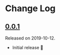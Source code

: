 # Change Log

## [0.0.1](https://github.com/grab/cocoapods-pod-merge/releases/tag/0.0.1)
Released on 2019-10-12.

- Initial release 🎉